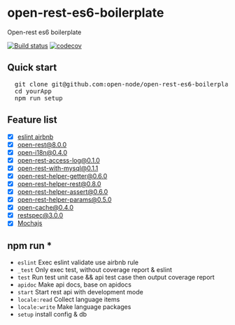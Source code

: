 # open-rest-es6-boilerplate
Open-rest es6 boilerplate

[![Build status](https://api.travis-ci.org/open-node/open-rest-es6-boilerplate.svg?branch=master)](https://travis-ci.org/open-node/open-rest-es6-boilerplate)
[![codecov](https://codecov.io/gh/open-node/open-rest-es6-boilerplate/branch/master/graph/badge.svg)](https://codecov.io/gh/open-node/open-rest-es6-boilerplate)

## Quick start
<pre>
  git clone git@github.com:open-node/open-rest-es6-boilerplate.git yourApp
  cd yourApp
  npm run setup
</pre>

## Feature list
- [x] [eslint airbnb](https://github.com/airbnb/javascript)
- [x] [open-rest@8.0.0](https://github.com/open-node/open-rest)
- [x] [open-i18n@0.4.0](https://github.com/open-node/open-i18n)
- [x] [open-rest-access-log@0.1.0](https://github.com/open-node/open-rest-access-log)
- [x] [open-rest-with-mysql@0.1.1](https://github.com/open-node/open-rest-with-mysql)
- [x] [open-rest-helper-getter@0.6.0](https://github.com/open-node/open-rest-helper-getter)
- [x] [open-rest-helper-rest@0.8.0](https://github.com/open-node/open-rest-helper-rest)
- [x] [open-rest-helper-assert@0.6.0](https://github.com/open-node/open-rest-helper-assert)
- [x] [open-rest-helper-params@0.5.0](https://github.com/open-node/open-rest-helper-params)
- [x] [open-cache@0.4.0](https://github.com/open-node/open-cache)
- [x] [restspec@3.0.0](https://github.com/open-node/restspec)
- [x] [Mochajs](https://mochajs.org/)

## npm run *
  * `eslint` Exec eslint validate use airbnb rule
  * `_test` Only exec test, without coverage report & eslint
  * `test` Run test unit case && api test case then output coverage report
  * `apidoc` Make api docs, base on apidocs
  * `start` Start rest api with development mode
  * `locale:read` Collect language items
  * `locale:write` Make language packages
  * `setup` install config & db
